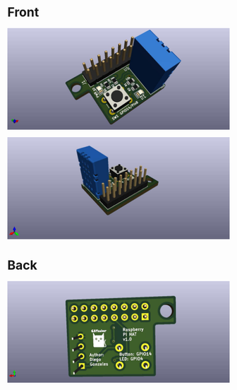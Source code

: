 # Front

![image](https://github.com/DiegoGonzales11/KiCad-Like-a-pro/blob/master/Raspberry%20Pi%20HAT/Raspberry%20Pi%20HAT%20f1.jpg)

![image](https://github.com/DiegoGonzales11/KiCad-Like-a-pro/blob/master/Raspberry%20Pi%20HAT/Raspberry%20Pi%20HAT%20f2.jpg)

# Back

![image](https://github.com/DiegoGonzales11/KiCad-Like-a-pro/blob/master/Raspberry%20Pi%20HAT/Raspberry%20Pi%20HAT%20f3.jpg)
